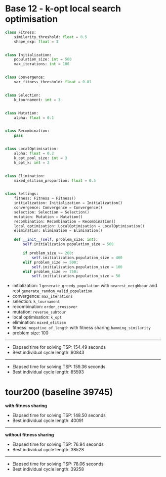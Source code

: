 # Base 12 - k-opt local search optimisation

```python
class Fitness:
	similarity_threshold: float = 0.5
	shape_exp: float = 3


class Initialization:
	population_size: int = 500
	max_iterations: int = 100


class Convergence:
	var_fitness_threshold: float = 0.01


class Selection:
	k_tournament: int = 3


class Mutation:
	alpha: float = 0.1


class Recombination:
	pass


class LocalOptimisation:
	alpha: float = 0.2
	k_opt_pool_size: int = 3
	k_opt_k: int = 2


class Elimination:
	mixed_elitism_proportion: float = 0.5


class Settings:
	fitness: Fitness = Fitness()
	initialization: Initialization = Initialization()
	convergence: Convergence = Convergence()
	selection: Selection = Selection()
	mutation: Mutation = Mutation()
	recombination: Recombination = Recombination()
	local_optimisation: LocalOptimisation = LocalOptimisation()
	elimination: Elimination = Elimination()

	def __init__(self, problem_size: int):
		self.initialization.population_size = 500

		if problem_size >= 200:
			self.initialization.population_size = 400
		elif problem_size >= 500:
			self.initialization.population_size = 100
		elif problem_size >= 750:
			self.initialization.population_size = 50
```

- initialization: 1 `generate_greedy_population` with `nearest_neighbour` and rest `generate_random_valid_population`
- convergence: `max_iterations`
- selection: `k_tournament`
- recombination: `order_crossover`
- mutation: `reverse_subtour`
- local optimisation: `k_opt`
- elimination: `mixed_elitism`
- fitness: `negative_of_length` with fitness sharing `hamming_similarity`
- problem size: 100

---

- Elapsed time for solving TSP: 154.49 seconds
- Best individual cycle length: 90843

---

- Elapsed time for solving TSP: 159.36 seconds
- Best individual cycle length: 85593

# tour200 (baseline 39745)

**with fitness sharing**

- Elapsed time for solving TSP: 148.50 seconds
- Best individual cycle length: 40091

---

**without fitness sharing**

- Elapsed time for solving TSP: 76.94 seconds
- Best individual cycle length: 38528

---

- Elapsed time for solving TSP: 78.06 seconds
- Best individual cycle length: 39258